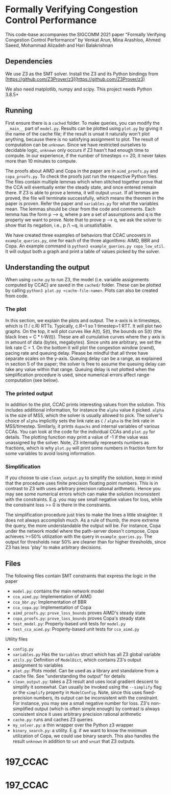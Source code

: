 # Formally Verifying Congestion Control Performance

This code-base accompanies the SIGCOMM 2021 paper "Formally Verifying Congestion Control Performance" by Venkat Arun, Mina Arashloo, Ahmed Saeed, Mohammad Alizadeh and Hari Balakrishnan

## Dependencies

We use Z3 as the SMT solver. Install the Z3 and its Python bindings from [https://github.com/Z3Prover/z3](https://github.com/Z3Prover/z3)

We also need matplotlib, numpy and scipy. This project needs Python 3.8.5+

## Running

First ensure there is a `cached` folder. To make queries, you can modify the `__main__` part of `model.py`. Results can be plotted using `plot.py` by giving it the name of the cache file; if the result is unsat it naturally won't plot anything, because there is no satisfying assignment to plot. The result of computation can be `unknown`. Since we have restricted ourselves to decidable logic, `unknown` only occurs if Z3 hasn't had enough time to compute. In our experience, if the number of timesteps <= 20, it never takes more than 10 minutes to compute.

The proofs about AIMD and Copa in the paper are in `aimd_proofs.py` and `copa_proofs.py`. To check the proofs just run the respective Python files. The files contain multiple lemmas which when stitched together prove that the CCA will eventually enter the steady state, and once entered remain there. If Z3 is able to prove a lemma, it will output `unsat`. If all lemmas are proved, the file will terminate successfully, which means the theorem in the paper is proven. Refer the paper and `variables.py` for what the variables mean. The lemmas should be clear from the code and comments. Each lemma has the form p —> q, where p are a set of assumptions and q is the property we want to prove. Note that to prove p —> q, we ask the solver to show that its negation, i.e., p /\ ~q, is unsatisfiable.

We have created three examples of behaviors that CCAC uncovers in `example_queries.py`, one for each of the three algorithms: AIMD, BBR and Copa. An example command is `python3 example_queries.py copa_low_util`. It will output both a graph and print a table of values picked by the solver.

## Understanding the output

When using `cache.py` to run Z3, the model (i.e. variable assignments computed by CCAC) are saved in the `cached/` folder. These can be plotted by calling `python3 plot.py <cache-file-name>`. Plots can also be created from code.

### The plot
In this section, we explain the plots and output. The x-axis is in timesteps, which is (1 / c.R) RTTs. Typically, c.R=1 so 1 timestep=1 RTT. It will plot two graphs. On the top, it will plot curves like A(t), S(t), the bounds on S(t) (the black lines = C * t-W(t)). These are all cumulative curves where the y axis is in amount of data (bytes, megabytes). Since units are arbitrary, we set the link rate C = 1. On the bottom it will plot the congestion window (cwnd), pacing rate and queuing delay. Please be mindful that all three have separate scales on the y-axis. Queuing delay can be a range, as explained in section 5 of the paper; the solver is free to assume the queuing delay can take any value within that range. Queuing delay is not plotted when the simplification procedure is used, since numerical errors affect range computation (see below).

### The printed output
In addition to the plot, CCAC prints interesting values from the solution. This includes additional information, for instance the `alpha` value it picked. `alpha` is the size of MSS, which the solver is usually allowed to pick. The solver's choice of `alpha` implicitly sets the link rate as `C` / `alpha` is the link rate in MSS/timestep. Similarly, it prints `dupacks` and internal variables of various CCAs. You can look at the code for the individual CCAs and `plot.py` for details. The plotting function may print a value of -1 if the value was unassigned by the solver. Note, Z3 internally represents numbers as fractions, which is why `plot.py` will print some numbers in fraction form for some variables to avoid losing information.

### Simplification
If you choose to use `clean_output.py` to simplify the solution, keep in mind that the procedure uses finite precision floating point numbers. This is in contrast to Z3 with uses arbitrary precision rational arithmetic. Hence you may see some numerical errors which can make the solution inconsistent with the constraints. E.g. you may see small negative values for loss, while the constraint loss >= 0 is there in the constraints.

The simplification procedure just tries to make the lines a little straighter. It does not always accomplish much. As a rule of thumb, the more extreme the query, the more understandable the output will be. For instance, Copa under the network model where the path-server doesn't compose, Copa achieves >=50% utilization with the query in `example_queries.py`. The output for thresholds near 50% are cleaner than for higher thresholds, since Z3 has less 'play' to make arbitrary decisions.


## Files

The following files contain SMT constraints that express the logic in the paper

* `model.py`: contains the main network model
* `cca_aimd.py`: Implementation of AIMD
* `cca_bbr.py`: Implementation of BBR
* `cca_copa.py`: Implementation of Copa
* `aimd_proofs.py`: `prove_loss_bounds` proves AIMD's steady state
* `copa_proofs.py`: `prove_loss_bounds` proves Copa's steady state
* `test_model.py`: Property-based unit tests for `model.py`
* `test_cca_aimd.py`: Property-based unit tests for `cca_aimd.py`

Utility files

* `config.py`
* `variables.py` Has the `Variables` struct which has all Z3 global variable
* `utils.py`: Definition of `ModelDict`, which contains Z3's output assignment to variables
* `plot.py`: Plots model. Can be used as a library and standalone from a cache file. See "understanding the output" for details
* `clean_output.py`: takes a Z3 result and uses local gradient descent to simplify it somewhat. Can usually be invoked using the `--simplify` flag or the `simplify` property in `ModelConfig`. Note, since this uses fixed-precision numbers, its output can be inconsistent with the constraint. For instance, you may see a small negative number for loss. Z3's non-simplified output (which is often simple enough) by contrast is always consistent since it uses arbitrary precision rational arithmetic
* `cache.py`: runs and caches Z3 queries
* `my_solver.py`: a thin wrapper over the Python z3 wrapper
* `binary_search.py`: a utility. E.g. if we want to know the minimum utilization of Copa, we could use binary search. This also handles the result `unknown` in addition to `sat` and `unsat` that Z3 outputs.
# 197_CCAC
# 197_CCAC
